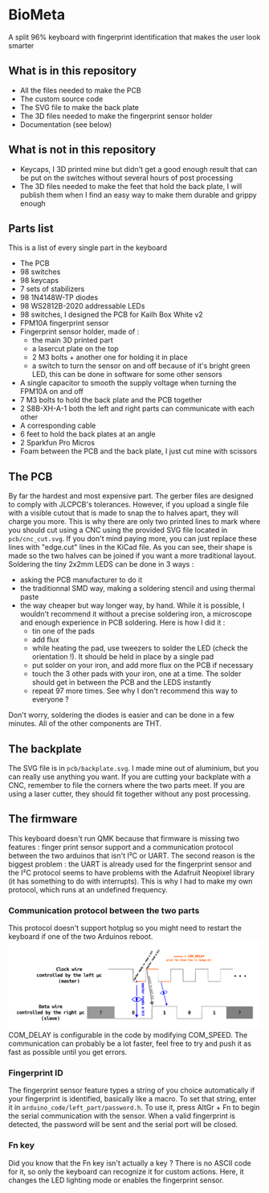 # BioMeta
A split 96% keyboard with fingerprint identification that makes the user look smarter

## What is in this repository
- All the files needed to make the PCB
- The custom source code
- The SVG file to make the back plate
- The 3D files needed to make the fingerprint sensor holder
- Documentation (see below)

## What is not in this repository
- Keycaps, I 3D printed mine but didn't get a good enough result that can be put on the switches without several hours of post processing
- The 3D files needed to make the feet that hold the back plate, I will publish them when I find an easy way to make them durable and grippy enough 

## Parts list
This is a list of every single part in the keyboard
- The PCB
- 98 switches
- 98 keycaps
- 7 sets of stabilizers
- 98 1N4148W-TP diodes
- 98 WS2812B-2020 addressable LEDs
- 98 switches, I designed the PCB for Kailh Box White v2
- FPM10A fingerprint sensor
- Fingerprint sensor holder, made of :
    - the main 3D printed part
    - a lasercut plate on the top
    - 2 M3 bolts + another one for holding it in place
    - a switch to turn the sensor on and off because of it's bright green LED, this can be done in software for some other sensors
- A single capacitor to smooth the supply voltage when turning the FPM10A on and off
- 7 M3 bolts to hold the back plate and the PCB together
- 2 S8B-XH-A-1 both the left and right parts can communicate with each other
- A corresponding cable
- 6 feet to hold the back plates at an angle
- 2 Sparkfun Pro Micros
- Foam between the PCB and the back plate, I just cut mine with scissors

## The PCB
By far the hardest and most expensive part. The gerber files are designed to comply with JLCPCB's tolerances. However, if you upload a single file with a visible cutout that is made to snap the to halves apart, they will charge you more. This is why there are only two printed lines to mark where you should cut using a CNC using the provided SVG file located in `pcb/cnc_cut.svg`. If you don't mind paying more, you can just replace these lines with "edge.cut" lines in the KiCad file. As you can see, their shape is made so the two halves can be joined if you want a more traditional layout.
Soldering the tiny 2x2mm LEDS can be done in 3 ways :
- asking the PCB manufacturer to do it
- the traditionnal SMD way, making a soldering stencil and using thermal paste
- the way cheaper but way longer way, by hand. While it is possible, I wouldn't recommend it without a precise soldering iron, a microscope and enough experience in PCB soldering. Here is how I did it :
    - tin one of the pads
    - add flux
    - while heating the pad, use tweezers to solder the LED (check the orientation !). It should be held in place by a single pad
    - put solder on your iron, and add more flux on the PCB if necessary
    - touch the 3 other pads with your iron, one at a time. The solder should get in between the PCB and the LEDS instantly
    - repeat 97 more times. See why I don't recommend this way to everyone ?

Don't worry, soldering the diodes is easier and can be done in a few minutes. All of the other components are THT.

## The backplate
The SVG file is in `pcb/backplate.svg`. I made mine out of aluminium, but you can really use anything you want. If you are cutting your backplate with a CNC, remember to file the corners where the two parts meet. If you are using a laser cutter, they should fit together without any post processing.

## The firmware
This keyboard doesn't run QMK because that firmware is missing two features : finger print sensor support and a communication protocol between the two arduinos that isn't I²C or UART. The second reason is the biggest problem : the UART is already used for the fingerprint sensor and the I²C protocol seems to have problems with the Adafruit Neopixel library (it has something to do with interrupts). This is why I had to make my own protocol, which runs at an undefined frequency.
### Communication protocol between the two parts
This protocol doesn't support hotplug so you might need to restart the keyboard if one of the two Arduinos reboot.
![How it works](/protocol.png)
COM_DELAY is configurable in the code by modifying COM_SPEED. The communication can probably be a lot faster, feel free to try and push it as fast as possible until you get errors.
### Fingerprint ID
The fingerprint sensor feature types a string of you choice automatically if your fingerprint is identified, basically like a macro. To set that string, enter it in `arduino_code/left_part/password.h`.
To use it, press AltGr + Fn to begin the serial communication with the sensor. When a valid fingerprint is detected, the password will be sent and the serial port will be closed.
### Fn key
Did you know that the Fn key isn't actually a key ? There is no ASCII code for it, so only the keyboard can recognize it for custom actions. Here, it changes the LED lighting mode or enables the fingerprint sensor.
